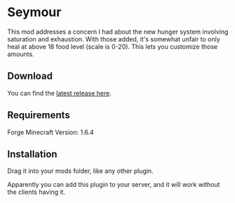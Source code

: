 Seymour
=======
This mod addresses a concern I had about the new hunger system involving saturation and exhaustion. With those added, it's somewhat unfair to only heal at above 18 food level (scale is 0-20). This lets you customize those amounts.

Download
--------
You can find the [latest release here](https://github.com/NationsAtWar/Seymour/releases/latest).

Requirements
------------
Forge
Minecraft
Version: 1.6.4

Installation
------------
Drag it into your mods folder, like any other plugin.

Apparently you can add this plugin to your server, and it will work without the clients having it.
